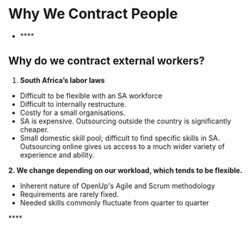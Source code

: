 # Why We Contract People

* \*\*\*\*

## Why do we contract external workers?

1. **South Africa’s labor laws**

* Difficult to be flexible with an SA workforce
* Difficult to internally restructure.
* Costly for a small organisations.
* SA is expensive. Outsourcing outside the country is significantly cheaper. 
* Small domestic skill pool; difficult to find specific skills in SA. Outsourcing online gives us access to a much wider variety of experience and ability.

**2. We change depending on our workload, which tends to be flexible.** 

* Inherent nature of OpenUp's Agile and Scrum methodology
* Requirements are rarely fixed.
* Needed skills commonly fluctuate from quarter to quarter

\*\*\*\*

